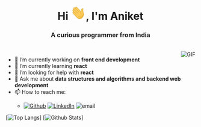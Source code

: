 <h1 align="center">Hi <img src="https://raw.githubusercontent.com/ABSphreak/ABSphreak/master/gifs/Hi.gif" width="40px" />, I'm Aniket</h1>
<h3 align="center">A curious programmer from India</h3>
<br>
<img align="right" alt="GIF" src="https://media.giphy.com/media/836HiJc7pgzy8iNXCn/giphy.gif" />

- 🔭 I’m currently working on **front end development**
- 🌱 I’m currently learning **react**
- 🤔 I’m looking for help with **react**
- 💬 Ask me about **data structures and algorithms and backend web development**
- 📫 How to reach me:
  - <p> <a href="https://github.com/aniketmore311" target="_blank"><img alt="Github" src="https://img.shields.io/badge/GitHub-%2312100E.svg?&style=for-the-badge&logo=Github&logoColor=white" /></a> <a href="https://www.linkedin.com/in/aniket-more-2b97571b1/" target="_blank"><img alt="LinkedIn" src="https://img.shields.io/badge/linkedin-%230077B5.svg?&style=for-the-badge&logo=linkedin&logoColor=white" /></a> <img alt="email" src="https://img.shields.io/badge/-kanna6501@gmail.com-c14438?style=flat-square&logo=Gmail&logoColor=white&link=mailto:aniketavinashmore343@gmail.com" /></a></p>


[![Top Langs](https://github-readme-stats.vercel.app/api/top-langs/?username=aniketmore311&hide=TeX&layout=compact)]
[![Github Stats](https://github-readme-stats.vercel.app/api?username=aniketmore311&count_private=true&show_icons=true&include_all_commits=true)]





